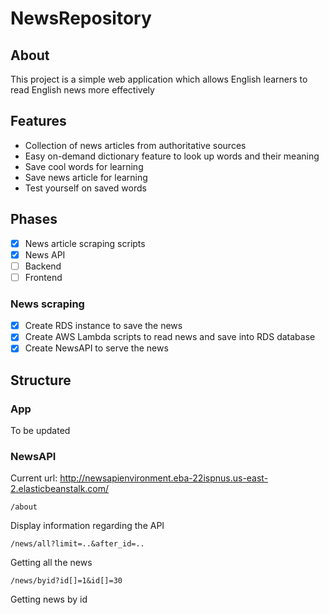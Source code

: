 # NewsRepository 

## About
This project is a simple web application which allows English learners to read English news more effectively

## Features
- Collection of news articles from authoritative sources
- Easy on-demand dictionary feature to look up words and their meaning
- Save cool words for learning
- Save news article for learning
- Test yourself on saved words

## Phases
- [x] News article scraping scripts
- [x] News API 
- [ ] Backend
- [ ] Frontend

### News scraping
- [x] Create RDS instance to save the news
- [x] Create AWS Lambda scripts to read news and save into RDS database
- [x] Create NewsAPI to serve the news

## Structure
### App 
To be updated

### NewsAPI
Current url: http://newsapienvironment.eba-22ispnus.us-east-2.elasticbeanstalk.com/
```
/about
```
Display information regarding the API
```
/news/all?limit=..&after_id=..
```
Getting all the news
```
/news/byid?id[]=1&id[]=30
```
Getting news by id